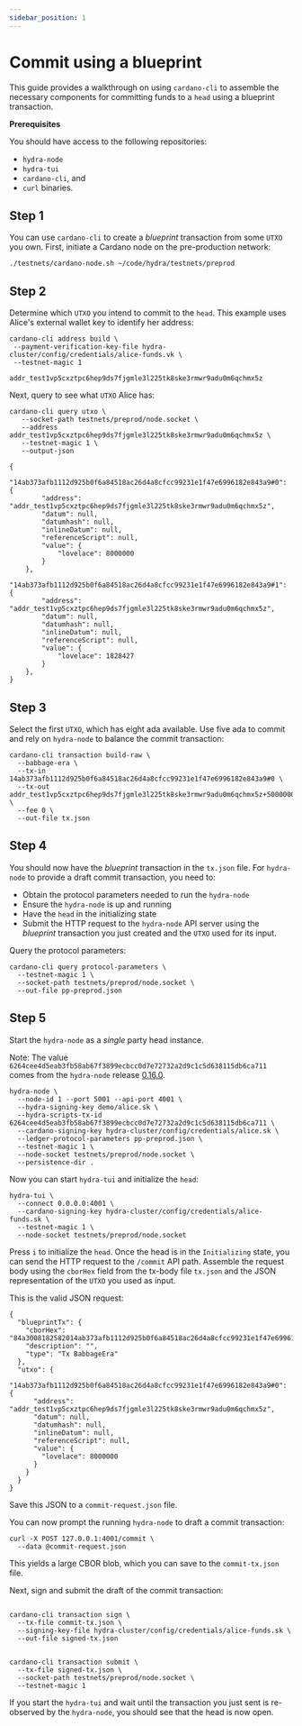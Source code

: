 ```yaml
---
sidebar_position: 1
---
```


# Commit using a blueprint

This guide provides a walkthrough on using `cardano-cli` to assemble the necessary components for committing funds to a `head` using a blueprint transaction.

**Prerequisites**

You should have access to the following repositories:

- `hydra-node` 
- `hydra-tui`
- `cardano-cli`, and
- `curl` binaries.

## Step 1
You can use `cardano-cli` to create a _blueprint_ transaction from some `UTXO` you own. First, initiate a Cardano node on the pre-production network:

 ```shell
 ./testnets/cardano-node.sh ~/code/hydra/testnets/preprod
 ```

## Step 2
Determine which `UTXO` you intend to commit to the `head`. This example uses Alice's external wallet key to identify her address:

 ```shell
 cardano-cli address build \
  --payment-verification-key-file hydra-cluster/config/credentials/alice-funds.vk \
  --testnet-magic 1

addr_test1vp5cxztpc6hep9ds7fjgmle3l225tk8ske3rmwr9adu0m6qchmx5z
 ```

Next, query to see what `UTXO` Alice has:

```shell
cardano-cli query utxo \
   --socket-path testnets/preprod/node.socket \
   --address addr_test1vp5cxztpc6hep9ds7fjgmle3l225tk8ske3rmwr9adu0m6qchmx5z \
   --testnet-magic 1 \
   --output-json

{
    "14ab373afb1112d925b0f6a84518ac26d4a8cfcc99231e1f47e6996182e843a9#0": {
        "address": "addr_test1vp5cxztpc6hep9ds7fjgmle3l225tk8ske3rmwr9adu0m6qchmx5z",
        "datum": null,
        "datumhash": null,
        "inlineDatum": null,
        "referenceScript": null,
        "value": {
            "lovelace": 8000000
        }
    },
    "14ab373afb1112d925b0f6a84518ac26d4a8cfcc99231e1f47e6996182e843a9#1": {
        "address": "addr_test1vp5cxztpc6hep9ds7fjgmle3l225tk8ske3rmwr9adu0m6qchmx5z",
        "datum": null,
        "datumhash": null,
        "inlineDatum": null,
        "referenceScript": null,
        "value": {
            "lovelace": 1828427
        }
    },
}
```

## Step 3
Select the first `UTXO`, which has eight ada available. Use five ada to commit and rely on `hydra-node` to balance the commit transaction:

```shell
cardano-cli transaction build-raw \
  --babbage-era \
  --tx-in 14ab373afb1112d925b0f6a84518ac26d4a8cfcc99231e1f47e6996182e843a9#0 \
  --tx-out addr_test1vp5cxztpc6hep9ds7fjgmle3l225tk8ske3rmwr9adu0m6qchmx5z+5000000 \
  --fee 0 \
  --out-file tx.json
```

## Step 4
You should now have the _blueprint_ transaction in the `tx.json` file. For `hydra-node` to provide a draft commit transaction, you need to:

- Obtain the protocol parameters needed to run the `hydra-node`
- Ensure the `hydra-node` is up and running
- Have the `head` in the initializing state
- Submit the HTTP request to the `hydra-node` API server using the _blueprint_ transaction you just created and the `UTXO` used for its input.


Query the protocol parameters:

```shell
cardano-cli query protocol-parameters \
  --testnet-magic 1 \
  --socket-path testnets/preprod/node.socket \
  --out-file pp-preprod.json

```

## Step 5
Start the `hydra-node` as a _single_ party head instance.

Note: The value `6264cee4d5eab3fb58ab67f3899ecbcc0d7e72732a2d9c1c5d638115db6ca711` comes from the `hydra-node` release [0.16.0](https://github.com/cardano-scaling/hydra/releases/tag/0.16.0).

```shell
hydra-node \
  --node-id 1 --port 5001 --api-port 4001 \
  --hydra-signing-key demo/alice.sk \
  --hydra-scripts-tx-id 6264cee4d5eab3fb58ab67f3899ecbcc0d7e72732a2d9c1c5d638115db6ca711 \
  --cardano-signing-key hydra-cluster/config/credentials/alice.sk \
  --ledger-protocol-parameters pp-preprod.json \
  --testnet-magic 1 \
  --node-socket testnets/preprod/node.socket \
  --persistence-dir .
```

Now you can start `hydra-tui` and initialize the `head`:

```shell
hydra-tui \
  --connect 0.0.0.0:4001 \
  --cardano-signing-key hydra-cluster/config/credentials/alice-funds.sk \
  --testnet-magic 1 \
  --node-socket testnets/preprod/node.socket
```

Press `i` to initialize the `head`. Once the head is in the `Initializing` state, you can send the HTTP request to the `/commit` API path. Assemble the request body using the `cborHex` field from the tx-body file `tx.json` and the JSON representation of the `UTXO` you used as input.

This is the valid JSON request:

```shell
{
  "blueprintTx": {
    "cborHex": "84a3008182582014ab373afb1112d925b0f6a84518ac26d4a8cfcc99231e1f47e6996182e843a900018182581d6069830961c6af9095b0f2648dff31fa9545d8f0b6623db865eb78fde81a007a12000200a0f5f6",
    "description": "",
    "type": "Tx BabbageEra"
  },
  "utxo": {
    "14ab373afb1112d925b0f6a84518ac26d4a8cfcc99231e1f47e6996182e843a9#0": {
      "address": "addr_test1vp5cxztpc6hep9ds7fjgmle3l225tk8ske3rmwr9adu0m6qchmx5z",
      "datum": null,
      "datumhash": null,
      "inlineDatum": null,
      "referenceScript": null,
      "value": {
        "lovelace": 8000000
      }
    }
  }
}
```

Save this JSON to a `commit-request.json` file.

You can now prompt the running `hydra-node` to draft a commit transaction:


```
curl -X POST 127.0.0.1:4001/commit \
  --data @commit-request.json

```

This yields a large CBOR blob, which you can save to the `commit-tx.json` file.

Next, sign and submit the draft of the commit transaction:

```shell

cardano-cli transaction sign \
  --tx-file commit-tx.json \
  --signing-key-file hydra-cluster/config/credentials/alice-funds.sk \
  --out-file signed-tx.json


cardano-cli transaction submit \
  --tx-file signed-tx.json \
  --socket-path testnets/preprod/node.socket \
  --testnet-magic 1
```

If you start the `hydra-tui` and wait until the transaction you just sent is re-observed by the `hydra-node`, you should see that the head is now open.
